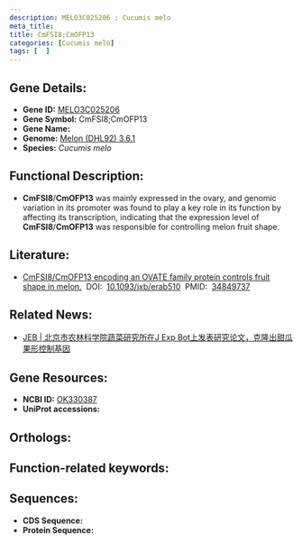 ```yaml
---
description: MELO3C025206 ; Cucumis melo
meta_title:
title: CmFSI8;CmOFP13
categories: [Cucumis melo]
tags: [  ]
---
```


## Gene Details:
- **Gene ID:**	[MELO3C025206]()
- **Gene Symbol:** CmFSI8;CmOFP13
- **Gene Name:** 
- **Genome:** [Melon (DHL92) 3.6.1]()
- **Species:** *Cucumis melo*

## Functional Description:
   - **CmFSI8**/**CmOFP13** was mainly expressed in the ovary, and genomic variation in its promoter was found to play a key role in its function by affecting its transcription, indicating that the expression level of **CmFSI8**/**CmOFP13** was responsible for controlling melon fruit shape.

## Literature:
   - [CmFSI8/CmOFP13 encoding an OVATE family protein controls fruit shape in melon.]( https://academic.oup.com/jxb/article/73/5/1370/6437948)&nbsp;&nbsp;DOI:&nbsp;&nbsp;[10.1093/jxb/erab510](https://academic.oup.com/jxb/article/73/5/1370/6437948)&nbsp;&nbsp;PMID:&nbsp;&nbsp;[34849737](https://pubmed.ncbi.nlm.nih.gov/34849737/)

## Related News:
   - [JEB | 北京市农林科学院蔬菜研究所在J Exp Bot上发表研究论文，克隆出甜瓜果形控制基因](https://mp.weixin.qq.com/s?__biz=Mzg3MDEwNDEyMg==&mid=2247521406&idx=4&sn=01082ec20b28472b2b85d59190c75918&chksm=ce90392bf9e7b03d58f32a6402d66a61bbe84e70682b1e2b99801732380c116049652d83546d&scene=27#wechat_redirect)

## Gene Resources:
- **NCBI ID:** [OK330387](https://www.ncbi.nlm.nih.gov/gene/?term=OK330387)
- **UniProt accessions:** [](https://www.uniprot.org/uniprotkb//entry)

## Orthologs:


## Function-related keywords:


## Sequences:
- **CDS Sequence:**
- **Protein Sequence:**
